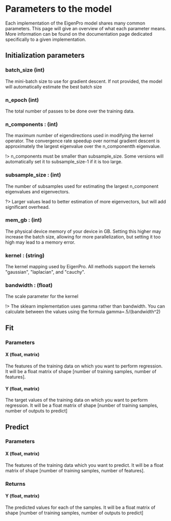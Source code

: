 # Parameters to the model
Each implementation of the EigenPro model shares many common parameters. This page will give an overview of what each parameter means. More information can be found on the documentation page dedicated specifically to a given implementation.


## Initialization parameters

### batch_size (int)
The mini-batch size to use for gradient descent. If not provided, the model will automatically estimate the best batch size

### n_epoch (int)
The total number of passes to be done over the training data.

### n_components : (int)
The maximum number of eigendirections used in modifying the kernel operator. The convergence rate speedup over normal gradient descent is approximately the largest eigenvalue over the n_componentth eigenvalue.

!> n_components must be smaller than subsample_size. Some versions will automatically set it to subsample_size-1 if it is too large.

### subsample_size : (int)
The number of subsamples used for estimating the largest n_component eigenvalues and eigenvectors.

?> Larger values lead to better estimation of more eigenvectors, but will add significant overhead.

### mem_gb : (int)
The physical device memory of your device in GB. Setting this higher may increase the batch size, allowing for more parallelization, but setting it too high may lead to a memory error.

### kernel : (string)
The kernel mapping used by EigenPro. All methods support the kernels "gaussian", "laplacian", and "cauchy".

### bandwidth : (float)
The scale parameter for the kernel

!> The sklearn implementation uses gamma rather than bandwidth. You can calculate between the values using the formula gamma=.5/(bandwidth^2)


## Fit
### Parameters
#### X (float, matrix)
The features of the training data on which you want to perform regression. It will be a float matrix of shape [number of training samples, number of features].

#### Y (float, matrix)
The target values of the training data on which you want to perform regression. It will be a float matrix of shape [number of training samples, number of outputs to predict]

## Predict
### Parameters
#### X (float, matrix)
The features of the training data which you want to predict. It will be a float matrix of shape [number of training samples, number of features].
### Returns
#### Y (float, matrix)
The predicted values for each of the samples. It will be a float matrix of shape [number of training samples, number of outputs to predict]
